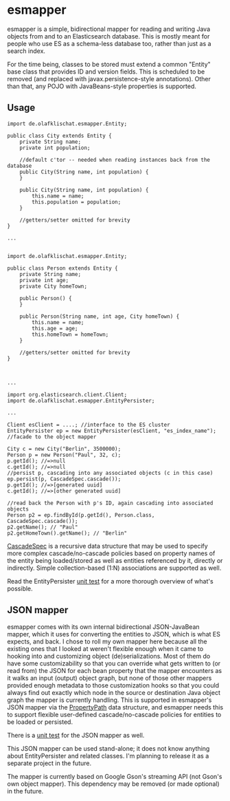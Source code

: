 esmapper
========

esmapper is a simple, bidirectional mapper for reading and writing
Java objects from and to an Elasticsearch database. This is mostly
meant for people who use ES as a schema-less database too, rather than
just as a search index.

For the time being, classes to be stored must extend a common "Entity"
base class that provides ID and version fields. This is scheduled to
be removed (and replaced with javax.persistence-style
annotations). Other than that, any POJO with JavaBeans-style
properties is supported.


Usage
-----

    import de.olafklischat.esmapper.Entity;

    public class City extends Entity {
        private String name;
        private int population;

        //default c'tor -- needed when reading instances back from the database
        public City(String name, int population) {
        }

        public City(String name, int population) {
            this.name = name;
            this.population = population;
        }

        //getters/setter omitted for brevity
    }

    ...


    import de.olafklischat.esmapper.Entity;

    public class Person extends Entity {
        private String name;
        private int age;
        private City homeTown;

        public Person() {
        }

        public Person(String name, int age, City homeTown) {
            this.name = name;
            this.age = age;
            this.homeTown = homeTown;
        }

        //getters/setter omitted for brevity
    }



    ...

    import org.elasticsearch.client.Client;
    import de.olafklischat.esmapper.EntityPersister;

    ...

    Client esClient = ....; //interface to the ES cluster
    EntityPersister ep = new EntityPersister(esClient, "es_index_name"); //facade to the object mapper

    City c = new City("Berlin", 3500000);
    Person p = new Person("Paul", 32, c);
    p.getId(); //=>null
    c.getId(); //=>null
    //persist p, cascading into any associated objects (c in this case)
    ep.persist(p, CascadeSpec.cascade());
    p.getId(); //=>[generated uuid]
    c.getId(); //=>[other generated uuid]

    //read back the Person with p's ID, again cascading into associated objects
    Person p2 = ep.findById(p.getId(), Person.class, CascadeSpec.cascade());
    p2.getName(); // "Paul"
    p2.getHomeTown().getName(); // "Berlin"


[CascadeSpec](https://github.com/multi-io/esmapper/blob/master/src/main/java/de/olafklischat/esmapper/CascadeSpec.java)
is a recursive data structure that may be used to specify more complex
cascade/no-cascade policies based on property names of the entity
being loaded/stored as well as entities referenced by it, directly or
indirectly. Simple collection-based (1:N) associations are supported
as well.

Read the EntityPersister
[unit test](https://github.com/multi-io/esmapper/blob/master/src/test/java/de/olafklischat/esmapper/EntityPersisterTest.java
"EntityPersisterTest") for a more thorough overview of what's possible.



JSON mapper
-----------

esmapper comes with its own internal bidirectional JSON-JavaBean
mapper, which it uses for converting the entities to JSON, which is
what ES expects, and back. I chose to roll my own mapper here because
all the existing ones that I looked at weren't flexible enough when it
came to hooking into and customizing object (de)serializations. Most
of them do have some customizability so that you can override what
gets written to (or read from) the JSON for each bean property that
the mapper encounters as it walks an input (output) object graph, but
none of those other mappers provided enough metadata to those
customization hooks so that you could always find out exactly which
node in the source or destination Java object graph the mapper is
currently handling. This is supported in esmapper's JSON mapper via
the
[PropertyPath](https://github.com/multi-io/esmapper/blob/master/src/main/java/de/olafklischat/esmapper/json/PropertyPath.java
"PropertyPath") data structure, and esmapper needs this to support
flexible user-defined cascade/no-cascade policies for entities to be
loaded or persisted.

There is a
[unit test](https://github.com/multi-io/esmapper/blob/master/src/test/java/de/olafklischat/esmapper/json/JsonConverterTest.java
"JsonConverterTest") for the JSON mapper as well.

This JSON mapper can be used stand-alone; it does not know anything
about EntityPersister and related classes. I'm planning to release it
as a separate project in the future.

The mapper is currently based on Google Gson's streaming API (not
Gson's own object mapper). This dependency may be removed (or made
optional) in the future.
